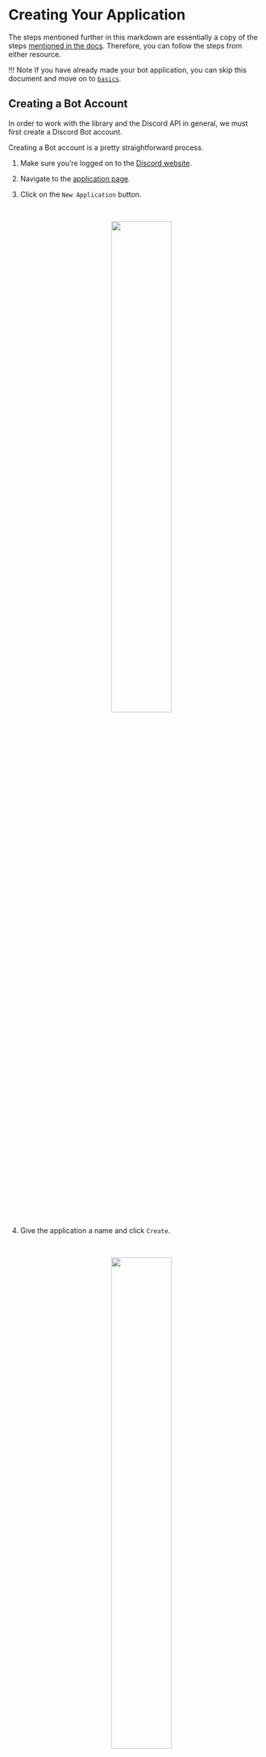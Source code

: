 # Creating Your Application

The steps mentioned further in this markdown are essentially a copy of the steps [mentioned in the docs](https://disnake.readthedocs.io/en/stable/discord.html). Therefore, you can follow the steps from either resource.

!!! Note
    If you have already made your bot application, you can skip this document and move on to [`basics`](./index.md).

## Creating a Bot Account

In order to work with the library and the Discord API in general, we must first create a Discord Bot account.

Creating a Bot account is a pretty straightforward process.

1. Make sure you’re logged on to the [Discord website](https://www.discord.com/).

2. Navigate to the [application page](https://discord.com/developers/applications).

3. Click on the `New Application` button.

    <br>
    <p align = "center">
        <img width = "50%" src = "https://i.imgur.com/xQyQVdT.png">
    </p>
    <br>

4. Give the application a name and click `Create`.

    <br>
    <p align = "center">
        <img width = "50%" src = "https://i.imgur.com/rOK02AR.png">
    </p>
    <br>

5. Create a Bot User by navigating to the `Bot` tab and clicking `Add Bot`.
    - Click `Yes, do it!` to continue.

    <br>
    <p align = "center">
        <img width = "50%" src = "https://i.imgur.com/eXkLZ1B.png">
    </p>
    <br>

6. Make sure that `Public Bot` is ticked if you want others to invite your bot.
    - You should also make sure that `Require OAuth2 Code Grant` is unchecked unless you are developing a service that needs it. If you’re unsure, then **leave it unchecked**.

    <br>
    <p align = "center">
        <img width = "50%" src = "https://i.imgur.com/brdjJXc.png">
    </p>
    <br>

7. Copy the token using the `Copy` button.

    - This is **not** the Client Secret at the General Information page.

    - !!! Warning
        It should be worth noting that this token is essentially your bot’s password. You should **never** share this with someone else. In doing so, someone can log in to your bot and do malicious things, such as leaving servers, ban all members inside a server, or pinging everyone maliciously.
    
        The possibilities are endless, so do not share this token.
    
        If you accidentally leaked your token, click the “Regenerate” button as soon as possible. This revokes your old token and re-generates a new one. Now you need to use the new token to login.

And that’s it. You now have a bot account and you can login with that token.

## Inviting Your Bot

So, you've made the bot account, but it is not actually in any server. If you want to invite your bot you must create an invite URL for it.

1. Make sure you’re logged on to the [Discord website](https://www.discord.com/).

2. Navigate to the [application page](https://discord.com/developers/applications).

3. Click on your bot’s page.

4. Go to the `OAuth2` tab.

    <br>
    <p align = "center">
        <img width = "50%" src = "https://i.imgur.com/IlpXP7E.png">
    </p>
    <br>

5. Tick the `bot` checkbox under `scopes`.

    <br>
    <p align = "center">
        <img width = "50%" src = "https://i.imgur.com/RS6U12t.png">
    </p>
    <br>

    - If you would like to integrate slash commands and other interactions into your bot, make sure to check the `applications.commands` scope as well.

    <br>
    <p align = "center">
        <img width = "50%" src = "https://i.imgur.com/3fJWR1f.png">
    </p>
    <br>

6. Tick the permissions required for your bot to function under `Bot Permissions`.

    - Please be aware of the consequences of requiring your bot to have the `Administrator` permission.

    - Bot owners must have 2FA enabled for certain actions and permissions when added in servers that have Server-Wide 2FA enabled. Check the [2FA support page](https://support.discord.com/hc/en-us/articles/219576828-Setting-up-Two-Factor-Authentication) for more information.

    <br>
    <p align = "center">
        <img width = "50%" src = "https://i.imgur.com/1bXFLrI.png">
    </p>
    <br>    

7. Now the resulting URL can be used to add your bot to a server. Copy and paste the URL into your browser, choose a server to invite the bot to, and click `Authorize`.

    - !!! Note
        The person adding the bot needs "Manage Server" permissions to do so.

If you want to generate this URL dynamically at run-time inside your bot and using the [`disnake.Permissions`](https://disnake.readthedocs.io/en/stable/api.html#disnake.Permissions) interface, you can use [`disnake.utils.oauth_url()`](https://disnake.readthedocs.io/en/stable/api.html#disnake.utils.oauth_url).